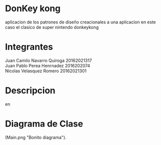# DonKey kong
aplicacion de los patrones de diseño creacionales a una aplicacion en este caso el clasico de super nintendo donkeykong

# Integrantes
Juan Camilo Navarro Quiroga 20162021317 <br />
Juan Pablo Perea Henrnadez 2016202074 <br />
Nicolas Velasquez Romero 20162021301 <br />

# Descripcion
en

# Diagrama de Clase 
(Main.png "Bonito diagrama").



